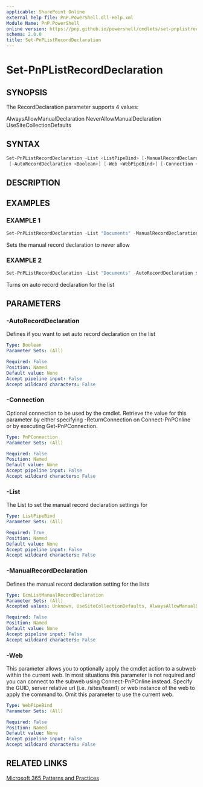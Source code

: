 ```yaml
---
applicable: SharePoint Online
external help file: PnP.PowerShell.dll-Help.xml
Module Name: PnP.PowerShell
online version: https://pnp.github.io/powershell/cmdlets/set-pnplistrecorddeclaration
schema: 2.0.0
title: Set-PnPListRecordDeclaration
---
```


# Set-PnPListRecordDeclaration

## SYNOPSIS
The RecordDeclaration parameter supports 4 values:

AlwaysAllowManualDeclaration
NeverAllowManualDeclaration
UseSiteCollectionDefaults

## SYNTAX

```powershell
Set-PnPListRecordDeclaration -List <ListPipeBind> [-ManualRecordDeclaration <EcmListManualRecordDeclaration>]
 [-AutoRecordDeclaration <Boolean>] [-Web <WebPipeBind>] [-Connection <PnPConnection>] [<CommonParameters>]
```

## DESCRIPTION

## EXAMPLES

### EXAMPLE 1
```powershell
Set-PnPListRecordDeclaration -List "Documents" -ManualRecordDeclaration NeverAllowManualDeclaration
```

Sets the manual record declaration to never allow

### EXAMPLE 2
```powershell
Set-PnPListRecordDeclaration -List "Documents" -AutoRecordDeclaration $true
```

Turns on auto record declaration for the list

## PARAMETERS

### -AutoRecordDeclaration
Defines if you want to set auto record declaration on the list

```yaml
Type: Boolean
Parameter Sets: (All)

Required: False
Position: Named
Default value: None
Accept pipeline input: False
Accept wildcard characters: False
```

### -Connection
Optional connection to be used by the cmdlet. Retrieve the value for this parameter by either specifying -ReturnConnection on Connect-PnPOnline or by executing Get-PnPConnection.

```yaml
Type: PnPConnection
Parameter Sets: (All)

Required: False
Position: Named
Default value: None
Accept pipeline input: False
Accept wildcard characters: False
```

### -List
The List to set the manual record declaration settings for

```yaml
Type: ListPipeBind
Parameter Sets: (All)

Required: True
Position: Named
Default value: None
Accept pipeline input: False
Accept wildcard characters: False
```

### -ManualRecordDeclaration
Defines the manual record declaration setting for the lists

```yaml
Type: EcmListManualRecordDeclaration
Parameter Sets: (All)
Accepted values: Unknown, UseSiteCollectionDefaults, AlwaysAllowManualDeclaration, NeverAllowManualDeclaration

Required: False
Position: Named
Default value: None
Accept pipeline input: False
Accept wildcard characters: False
```

### -Web
This parameter allows you to optionally apply the cmdlet action to a subweb within the current web. In most situations this parameter is not required and you can connect to the subweb using Connect-PnPOnline instead. Specify the GUID, server relative url (i.e. /sites/team1) or web instance of the web to apply the command to. Omit this parameter to use the current web.

```yaml
Type: WebPipeBind
Parameter Sets: (All)

Required: False
Position: Named
Default value: None
Accept pipeline input: False
Accept wildcard characters: False
```

## RELATED LINKS

[Microsoft 365 Patterns and Practices](https://aka.ms/m365pnp)